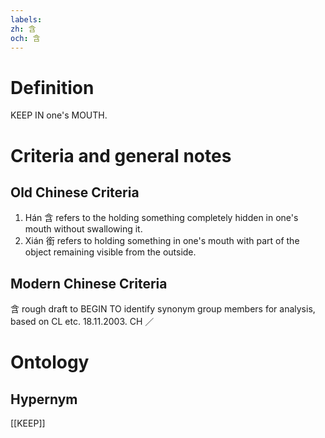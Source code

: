 ```yaml
---
labels: 
zh: 含
och: 含
---
```


# Definition
KEEP IN one's MOUTH.
# Criteria and general notes
## Old Chinese Criteria
1. Hán 含 refers to the holding something completely hidden in one's mouth without swallowing it.
2. Xián 銜 refers to holding something in one's mouth with part of the object remaining visible from the outside.
## Modern Chinese Criteria
含
rough draft to BEGIN TO identify synonym group members for analysis, based on CL etc. 18.11.2003. CH ／
# Ontology

## Hypernym
[[KEEP]]